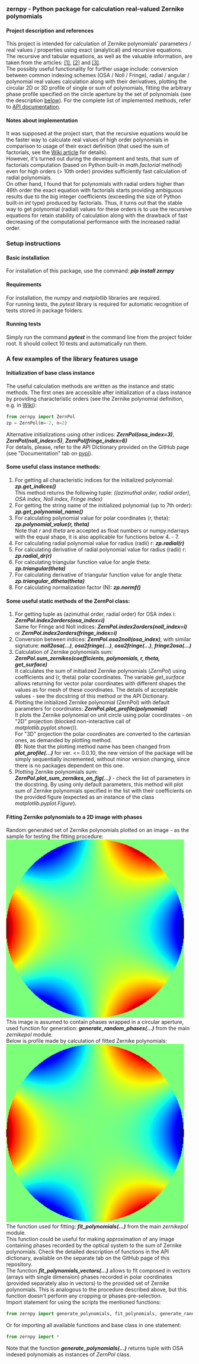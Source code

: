 ### zernpy - Python package for calculation real-valued Zernike polynomials

#### Project description and references
This project is intended for calculation of Zernike polynomials' parameters / real values / properties using exact (analytical) and recursive equations.   
The recursive and tabular equations, as well as the valuable information, are taken from the articles: [[1]](https://doi.org/10.1364/OL.38.002487), 
[[2]](https://doi.org/10.1080/09500340.2011.554896) and [[3]](https://doi.org/10.1364/OE.26.018878).    
The possibly useful functionality for further usage include: conversion between common indexing schemes (OSA / Noll / Fringe), radial / angular / polynomial 
real values calculation along with their derivatives, plotting the circular 2D or 3D profile of single or sum of polynomials, fitting the arbitrary phase 
profile specified on the circle aperture by the set of polynomials (see the description [below](#fitting-zernike-polynomials-to-a-2D-image-with-phases)). 
For the complete list of implemented methods, refer to [API documentation](https://sklykov.github.io/zernpy/api/zernpy/zernikepol.html).

#### Notes about implementation
It was supposed at the project start, that the recursive equations would be the faster way to calculate real values of high order polynomials in comparison 
to usage of their exact definition (that used the sum of factorials, see the [Wiki article](https://en.wikipedia.org/wiki/Zernike_polynomials) for details).        
However, it's turned out during the development and tests, that sum of factorials computation (based on Python built-in *math.factorial* method) even for high 
orders (> 10th order) provides sufficiently fast calculation of radial polynomials.   
On other hand, I found that for polynomials with radial orders higher than 46th order the exact equation with factorials starts providing ambiguous results 
due to the big integer coefficients (exceeding the size of Python built-in *int* type) produced by factorials. Thus, it turns out that the stable way to get 
polynomial (radial) values for these orders is to use the recursive equations for retain stability of calculation along with the drawback of fast 
decreasing of the computational performance with the increased radial order.

### Setup instructions

#### Basic installation
For installation of this package, use the command: ***pip install zernpy***    

#### Requirements
For installation, the *numpy* and *matplotlib* libraries are required.  
For running tests, the *pytest* library is required for automatic recognition of tests stored in package folders.  

#### Running tests
Simply run the command ***pytest*** in the command line from the project folder root. It should collect 10 tests and automatically run them.

### A few examples of the library features usage

#### Initialization of base class instance
The useful calculation methods are written as the instance and static methods. The first ones are accessible after initialization of a class instance
by providing characteristic orders (see the Zernike polynomial definition, e.g. in [Wiki](https://en.wikipedia.org/wiki/Zernike_polynomials)):   
```python  # code block for Python code
from zernpy import ZernPol
zp = ZernPol(m=-2, n=2)  
```
Alternative initializations using other indices: ***ZernPol(osa_index=3)***, ***ZernPol(noll_index=5)***, ***ZernPol(fringe_index=6)***   
For details, please, refer to the API Dictionary provided on the GitHub page (see "Documentation" tab on [pypi](https://pypi.org/project/zernpy/)).

#### Some useful class instance methods:
1) For getting all characteristic indices for the initialized polynomial: ***zp.get_indices()***   
This method returns the following tuple: *((azimuthal order, radial order), OSA index, Noll index, Fringe index)*
2) For getting the string name of the initialized polynomial (up to 7th order): ***zp.get_polynomial_name()***
3) For calculating polynomial value for polar coordinates (r, theta): ***zp.polynomial_value(r, theta)***  
Note that *r* and *theta* are accepted as float numbers or numpy.ndarrays with the equal shape, it is also applicable for
functions below 4. - 7.    
4) For calculating radial polynomial value for radius (radii) r: ***zp.radial(r)***  
5) For calculating derivative of radial polynomial value for radius (radii) r: ***zp.radial_dr(r)***
6) For calculating triangular function value for angle theta: ***zp.triangular(theta)*** 
7) For calculating derivative of triangular function value for angle theta: ***zp.triangular_dtheta(theta)***   
8) For calculating normalization factor (N): ***zp.normf()*** 

#### Some useful static methods of the ZernPol class:
1) For getting tuple as (azimuthal order, radial order) for OSA index i: ***ZernPol.index2orders(osa_index=i)***  
Same for Fringe and Noll indices: ***ZernPol.index2orders(noll_index=i)*** or ***ZernPol.index2orders(fringe_index=i)***
2) Conversion between indices: ***ZernPol.osa2noll(osa_index)***,
with similar signature: ***noll2osa(...)***, ***osa2fringe(...)***, ***osa2fringe(...)***, ***fringe2osa(...)***
3) Calculation of Zernike polynomials sum: ***ZernPol.sum_zernikes(coefficients, polynomials, r, theta, get_surface)***   
It calculates the sum of initialized Zernike polynomials (*ZernPol*) using coefficients and (r, theta) polar coordinates.
The variable *get_surface* allows returning for vector polar coordinates with different shapes the values as for mesh of these coordinates.
The details of acceptable values - see the docstring of this method or the API Dictionary.
4) Plotting the initialized Zernike polynomial (ZernPol) with default parameters for coordinates: ***ZernPol.plot_profile(polynomial)***   
It plots the Zernike polynomial on unit circle using polar coordinates - on "2D" projection (blocked non-interactive call of *matplotlib.pyplot.show()*).   
For "3D" projection the polar coordinates are converted to the cartesian ones, as demanded by plotting method.  
**(!):** Note that the plotting method name has been changed from  ***plot_profile(...)*** for ver. <= 0.0.10, the new version of the package will be 
simply sequentially incremented, without minor version changing, since there is no packages dependent on this one.   
5) Plotting Zernike polynomials sum:  ***ZernPol.plot_sum_zernikes_on_fig(...)*** - check the list of parameters in the docstring.
By using only default parameters, this method will plot sum of Zernike polynomials specified in the list with their coefficients
on the provided figure (expected as an instance of the class *matplotlib.pyplot.Figure*).

#### Fitting Zernike polynomials to a 2D image with phases
Random generated set of Zernike polynomials plotted on an image - as the sample for testing the fitting procedure:     
![Random Profile](./src/zernpy/readme_images/Random_Profile.png "Random phases profile, 'jet' matplotlib colormap")        
This image is assumed to contain phases wrapped in a circular aperture, used function for generation:
***generate_random_phases(...)*** from the main *zernikepol* module.    
Below is profile made by calculation of fitted Zernike polynomials:    
![Fitted Profile](./src/zernpy/readme_images/Fitted_Profile.png "Fitted polynomials profile, 'jet' matplotlib colormap")               
The function used for fitting: ***fit_polynomials(...)*** from the main *zernikepol* module.    
This function could be useful for making approximation of any image containing phases recorded by the optical system
to the sum of Zernike polynomials. Check the detailed description of functions in the API dictionary, available on
the separate tab on the GitHub page of this repository.   
The function ***fit_polynomials_vectors(...)*** allows to fit composed in vectors (arrays with single dimension) phases 
recorded in polar coordinates (provided separately also in vectors) to the provided set of Zernike polynomials. This is analogous
to the procedure described above, but this function doesn't perform any cropping or phases pre-selection.   
Import statement for using the scripts the mentioned functions:  
```python
from zernpy import generate_polynomials, fit_polynomials, generate_random_phases, fit_polynomials_vectors
```
Or for importing all available functions and base class in one statement:    
```python
from zernpy import *
```
Note that the function ***generate_polynomials(...)*** returns tuple with OSA indexed polynomials as instances of *ZernPol* class.   
